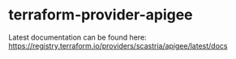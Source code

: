 # terraform-provider-apigee
Latest documentation can be found here: https://registry.terraform.io/providers/scastria/apigee/latest/docs